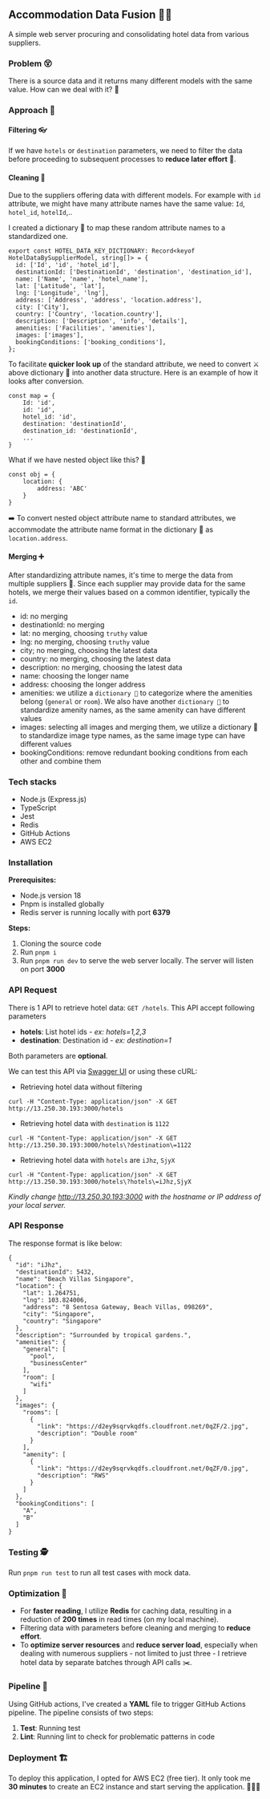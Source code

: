 ## Accommodation Data Fusion 🤝🤝

A simple web server procuring and consolidating hotel data from various suppliers.

### Problem 😵

There is a source data and it returns many different models with the same value. How can we deal with it? 🤔

### Approach 🚀

#### Filtering 👓

If we have `hotels` or `destination` parameters, we need to filter the data before proceeding to subsequent processes to **reduce later effort** 💪.

#### Cleaning 🧹

Due to the suppliers offering data with different models. For example with `id` attribute, we might have many attribute names have the same value: `Id`, `hotel_id`, `hotelId`,..

I created a dictionary 📘 to map these random attribute names to a standardized one.

```
export const HOTEL_DATA_KEY_DICTIONARY: Record<keyof HotelDataBySupplierModel, string[]> = {
  id: ['Id', 'id', 'hotel_id'],
  destinationId: ['DestinationId', 'destination', 'destination_id'],
  name: ['Name', 'name', 'hotel_name'],
  lat: ['Latitude', 'lat'],
  lng: ['Longitude', 'lng'],
  address: ['Address', 'address', 'location.address'],
  city: ['City'],
  country: ['Country', 'location.country'],
  description: ['Description', 'info', 'details'],
  amenities: ['Facilities', 'amenities'],
  images: ['images'],
  bookingConditions: ['booking_conditions'],
};
```

To facilitate **quicker look up** of the standard attribute, we need to convert ⚔️ above dictionary 📘 into another data structure. Here is an example of how it looks after conversion.

```
const map = {
    Id: 'id',
    id: 'id',
    hotel_id: 'id',
    destination: 'destinationId',
    destination_id: 'destinationId',
    ...
}
```

What if we have nested object like this? 🤔

```
const obj = {
    location: {
        address: 'ABC'
    }
}
```

➡️ To convert nested object attribute name to standard attributes, we accommodate the attribute name format in the dictionary 📘 as `location.address`.


#### Merging ➕

After standardizing attribute names, it's time to merge the data from multiple suppliers 🎉. Since each supplier may provide data for the same hotels, we merge their values based on a common identifier, typically the `id`.

- id: no merging
- destinationId: no merging
- lat: no merging, choosing `truthy` value
- lng: no merging, choosing `truthy` value
- city; no merging, choosing the latest data
- country: no merging, choosing the latest data
- description: no merging, choosing the latest data
- name: choosing the longer name
- address: choosing the longer address
- amenities: we utilize a `dictionary 📘` to categorize where the amenities belong (`general` or `room`). We also have another `dictionary 📘` to standardize amenity names, as the same amenity can have different values
- images: selecting all images and merging them, we utilize a dictionary 📘 to standardize image type names, as the same image type can have different values
- bookingConditions: remove redundant booking conditions from each other and combine them

### Tech stacks

- Node.js (Express.js)
- TypeScript
- Jest
- Redis
- GitHub Actions
- AWS EC2

### Installation

**Prerequisites:**
- Node.js version 18
- Pnpm is installed globally
- Redis server is running locally with port **6379**

**Steps:**
1. Cloning the source code
2. Run `pnpm i`
3. Run `pnpm run dev` to serve the web server locally. The server will listen on port **3000**

### API Request

There is 1 API to retrieve hotel data: `GET /hotels`. This API accept following parameters
- **hotels**: List hotel ids - *ex: hotels=1,2,3*
- **destination**: Destination id - *ex: destination=1*

Both parameters are **optional**.

We can test this API via [Swagger UI](http://13.250.30.193:3000/api-docs/#/default/get_hotels) or using these cURL:

- Retrieving hotel data without filtering 
```
curl -H "Content-Type: application/json" -X GET http://13.250.30.193:3000/hotels
```

- Retrieving hotel data with `destination` is `1122`
```
curl -H "Content-Type: application/json" -X GET http://13.250.30.193:3000/hotels\?destination\=1122
```

- Retrieving hotel data with `hotels` are `iJhz`, `SjyX`
```
curl -H "Content-Type: application/json" -X GET http://13.250.30.193:3000/hotels\?hotels\=iJhz,SjyX
```

*Kindly change http://13.250.30.193:3000 with the hostname or IP address of your local server.*

### API Response

The response format is like below:

```
{
  "id": "iJhz",
  "destinationId": 5432,
  "name": "Beach Villas Singapore",
  "location": {
    "lat": 1.264751,
    "lng": 103.824006,
    "address": "8 Sentosa Gateway, Beach Villas, 098269",
    "city": "Singapore",
    "country": "Singapore"
  },
  "description": "Surrounded by tropical gardens.",
  "amenities": {
    "general": [
      "pool",
      "businessCenter"
    ],
    "room": [
      "wifi"
    ]
  },
  "images": {
    "rooms": [
      {
        "link": "https://d2ey9sqrvkqdfs.cloudfront.net/0qZF/2.jpg",
        "description": "Double room"
      }
    ],
    "amenity": [
      {
        "link": "https://d2ey9sqrvkqdfs.cloudfront.net/0qZF/0.jpg",
        "description": "RWS"
      }
    ]
  },
  "bookingConditions": [
    "A",
    "B"
  ]
}
```

### Testing 🕵️
Run `pnpm run test` to run all test cases with mock data.

### Optimization 🚀
- For **faster reading**, I utilize **Redis** for caching data, resulting in a reduction of **200 times** in read times (on my local machine).
- Filtering data with parameters before cleaning and merging to **reduce effort**.
- To **optimize server resources** and **reduce server load**, especially when dealing with numerous suppliers - not limited to just three - I retrieve hotel data by separate batches through API calls ✂️.

### Pipeline 🪈
Using GitHub actions, I've created a **YAML** file to trigger GitHub Actions pipeline. The pipeline consists of two steps:
1. **Test**: Running test
2. **Lint**: Running lint to check for problematic patterns in code

### Deployment 🏗️
To deploy this application, I opted for AWS EC2 (free tier). It only took me **30 minutes** to create an EC2 instance and start serving the application. 🚀🚀🚀

